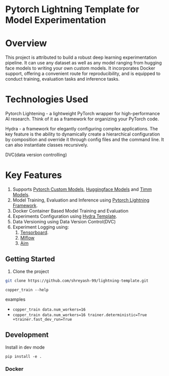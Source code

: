 # Pytorch Lightning Template for Model Experimentation

# Overview
This project is attributed to build a robust deep learning experimentation pipeline. It can use any dataset as well as any model ranging from hugging face models to writing your own custom models. It incorporates Docker support, offering a convenient route for reproducibility, and is equipped to conduct training, evaluation tasks and inference tasks.

# Technologies Used
Pytorch Lightening - a lightweight PyTorch wrapper for high-performance AI research. Think of it as a framework for organizing your PyTorch code.

Hydra - a framework for elegantly configuring complex applications. The key feature is the ability to dynamically create a hierarchical configuration by composition and override it through config files and the command line. It can also instantiate classes recursively.

DVC(data version controlling)

# Key Features

1. Supports [Pytorch Custom Models](https://pytorch.org/vision/stable/models.html), [Huggingface Models](https://huggingface.co/models) and [Timm Models](https://github.com/huggingface/pytorch-image-models).
2. Model Training, Evaluation and Inference using [Pytorch Lightning Framework](https://lightning.ai/).
3. Docker Container Based Model Training and Evaluation
3. Experiments Configuration using [Hydra Template](https://hydra.cc/).
4. Data Versioning using Data Version Control(DVC)
5. Experiment Logging using:
    1. [Tensorboard](https://www.tensorflow.org/tensorboard/get_started).
    2. [Mlflow](https://github.com/mlflow/mlflow/)
    3. [Aim](https://github.com/aimhubio/aim)
<!-- 6. [Run Hyperaparameter Search using Lightning, Optuna and Hydra](https://github.com/u6yuvi/dl-package/tree/main#run-hyperparameter-tuning-with-pytorch-lightning-hydra-and-optuna) -->

## Getting Started
1. Clone the project
```bash
git clone https://github.com/shreyash-99/lightning-template.git
```


```
copper_train --help
```

examples

- `copper_train data.num_workers=16`
- `copper_train data.num_workers=16 trainer.deterministic=True +trainer.fast_dev_run=True`

## Development

Install in dev mode

```
pip install -e .
```

### Docker

<docker-usage-instructions-here>
